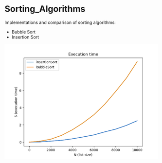# Sorting_Algorithms
Implementations and comparison of sorting algorithms:
* Bubble Sort
* Insertion Sort 


![](Execution_time.png)

